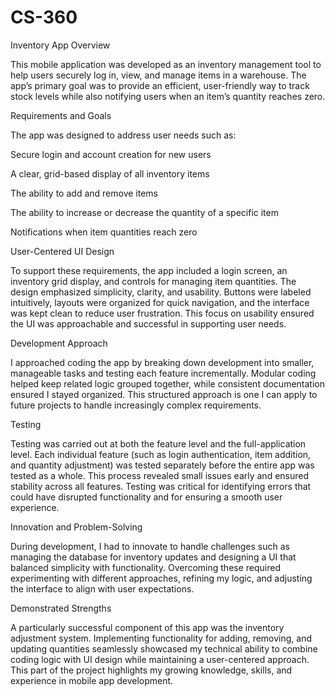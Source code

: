 # CS-360

Inventory App
Overview

This mobile application was developed as an inventory management tool to help users securely log in, view, and manage items in a warehouse. The app’s primary goal was to provide an efficient, user-friendly way to track stock levels while also notifying users when an item’s quantity reaches zero.

Requirements and Goals

The app was designed to address user needs such as:

Secure login and account creation for new users

A clear, grid-based display of all inventory items

The ability to add and remove items

The ability to increase or decrease the quantity of a specific item

Notifications when item quantities reach zero

User-Centered UI Design

To support these requirements, the app included a login screen, an inventory grid display, and controls for managing item quantities. The design emphasized simplicity, clarity, and usability. Buttons were labeled intuitively, layouts were organized for quick navigation, and the interface was kept clean to reduce user frustration. This focus on usability ensured the UI was approachable and successful in supporting user needs.

Development Approach

I approached coding the app by breaking down development into smaller, manageable tasks and testing each feature incrementally. Modular coding helped keep related logic grouped together, while consistent documentation ensured I stayed organized. This structured approach is one I can apply to future projects to handle increasingly complex requirements.

Testing

Testing was carried out at both the feature level and the full-application level. Each individual feature (such as login authentication, item addition, and quantity adjustment) was tested separately before the entire app was tested as a whole. This process revealed small issues early and ensured stability across all features. Testing was critical for identifying errors that could have disrupted functionality and for ensuring a smooth user experience.

Innovation and Problem-Solving

During development, I had to innovate to handle challenges such as managing the database for inventory updates and designing a UI that balanced simplicity with functionality. Overcoming these required experimenting with different approaches, refining my logic, and adjusting the interface to align with user expectations.

Demonstrated Strengths

A particularly successful component of this app was the inventory adjustment system. Implementing functionality for adding, removing, and updating quantities seamlessly showcased my technical ability to combine coding logic with UI design while maintaining a user-centered approach. This part of the project highlights my growing knowledge, skills, and experience in mobile app development.
